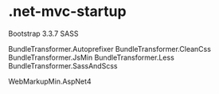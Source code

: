 # .net-mvc-startup

Bootstrap 3.3.7 SASS

BundleTransformer.Autoprefixer
BundleTransformer.CleanCss
BundleTransformer.JsMin
BundleTransformer.Less
BundleTransformer.SassAndScss

WebMarkupMin.AspNet4
